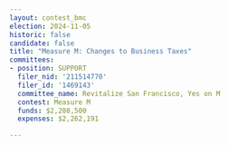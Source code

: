 ```yaml
---
layout: contest_bmc
election: 2024-11-05
historic: false
candidate: false
title: "Measure M: Changes to Business Taxes"
committees:
- position: SUPPORT
  filer_nid: '211514770'
  filer_id: '1469143'
  committee_name: Revitalize San Francisco, Yes on M
  contest: Measure M
  funds: $2,208,500
  expenses: $2,262,191

---
```

